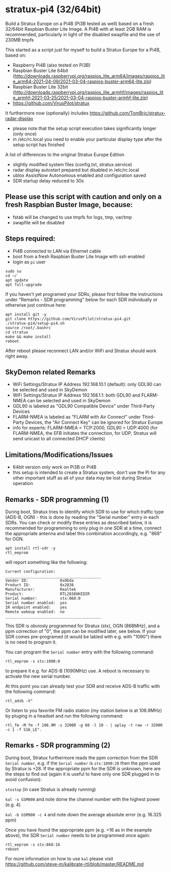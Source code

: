 # stratux-pi4 (32/64bit)
Build a Stratux Europe on a Pi4B (Pi3B tested as well) based on a fresh 32/64bit Raspbian Buster Lite Image.
A Pi4B with at least 2GB RAM is recommended, particularly in light of the disabled swapfile and the use of 230MB tmpfs

This started as a script just for myself to build a Stratux Europe for a Pi4B, based on:
- Raspberry Pi4B (also tested on Pi3B)
- Raspbian Buster Lite 64bit (http://downloads.raspberrypi.org/raspios_lite_arm64/images/raspios_lite_arm64-2021-04-09/2021-03-04-raspios-buster-arm64-lite.zip)
- Raspbian Buster Lite 32bit (http://downloads.raspberrypi.org/raspios_lite_armhf/images/raspios_lite_armhf-2021-03-25/2021-03-04-raspios-buster-armhf-lite.zip)
- https://github.com/VirusPilot/stratux

It furthermore now (optionally) includes https://github.com/TomBric/stratux-radar-display
- please note that the setup script execution takes significantly longer (only once)
- in /etc/rc.local you need to enable your particular display type after the setup script has finished

A list of differences to the original Stratux Europe Edition
- slightly modified system files (config.txt, stratux.service)
- radar display autostart prepared but disabled in /etc/rc.local
- ublox AssistNow Autonomous enabled and configuration saved
- SDR startup delay reduced to 30s

## Please use this script with caution and only on a fresh Raspbian Buster Image, because:
- fstab will be changed to use tmpfs for logs, tmp, var/tmp
- swapfile will be disabled

## Steps required:
- Pi4B connected to LAN via Ethernet cable
- boot from a fresh Raspbian Buster Lite Image with ssh enabled
- login as `pi` user
```
sudo su
cd ~/
apt update
apt full-upgrade
```
If you haven't yet programed your SDRs, please first follow the instructions under "Remarks - SDR programming" below for each SDR individually or otherwise just continue here:
```
apt install git -y
git clone https://github.com/VirusPilot/stratux-pi4.git
./stratux-pi4/setup-pi4.sh
source /root/.bashrc
cd stratux
make && make install
reboot
```

After reboot please reconnect LAN and/or WiFi and Stratux should work right away.

## SkyDemon related Remarks
- WiFi Settings/Stratux IP Address 192.168.10.1 (default): only GDL90 can be selected and used in SkyDemon
- WiFi Settings/Stratux IP Address 192.168.1.1: both GDL90 and FLARM-NMEA can be selected and used in SkyDemon
- GDL90 is labeled as "GDL90 Compatible Device" under Third-Party Devices
- FLARM-NMEA is labeled as "FLARM with Air Connect" under Third-Party Devices, the "Air Connect Key" can be ignored for Stratux Europe
- info for experts: FLARM-NMEA = TCP:2000, GDL90 = UDP:4000 (for FLARM-NMEA, the EFB initiates the connection, for UDP, Stratux will send unicast to all connected DHCP clients)

## Limitations/Modifications/Issues
- 64bit version only work on Pi3B or Pi4B
- this setup is intended to create a Stratux system, don't use the Pi for any other important stuff as all of your data may be lost during Stratux operation

## Remarks - SDR programming (1)
During boot, Stratux tries to identify which SDR to use for which traffic type (ADS-B, OGN) - this is done by reading the "Serial number" entry in each SDRs. You can check or modify these entries as described below, it is recommended for programming to only plug in one SDR at a time, connect the appropriate antenna and label this combination accordingly, e.g. "868" for OGN.
```
apt install rtl-sdr -y
rtl_eeprom
```
will report something like the following:
```
Current configuration:
__________________________________________
Vendor ID:              0x0bda
Product ID:             0x2838
Manufacturer:           Realtek
Product:                RTL2838UHIDIR
Serial number:          stx:868:0
Serial number enabled:  yes
IR endpoint enabled:    yes
Remote wakeup enabled:  no
__________________________________________
```
This SDR is obviosly programmed for Stratux (stx), OGN (868MHz), and a ppm correction of "0", the ppm can be modified later, see below. If your SDR comes pre-programed (it would be labled with e.g. with "1090") there is no need to program it.

You can program the `Serial number` entry with the following command:
```
rtl_eeprom -s stx:1090:0
```
to prepare it e.g. for ADS-B (1090MHz) use. A reboot is necessary to activate the new serial number.

At this point you can already test your SDR and receive ADS-B traffic with the following command:
```
rtl_adsb -V"
```
Or listen to you favorite FM radio station (my station below is at 106.9MHz) by pluging in a headset and run the following command:
```
rtl_fm -M fm -f 106.9M -s 32000 -g 60 -l 10 - | aplay -t raw -r 32000 -c 1 -f S16_LE".
```
## Remarks - SDR programming (2)
During boot, Stratux furthermore reads the ppm correction from the SDR `Serial number`, e.g. if the `Serial number` is `stx:1090:28` then the ppm used by Stratux is +28. If the appropriate ppm for the SDR is unknown, here are the steps to find out (again it is useful to have only one SDR plugged in to avoid confusion):

`stxstop` (in case Stratux is already running)

`kal -s GSM900` and note donw the channel number with the highest power (e.g. 4)

`kal -b GSM900 -c 4` and note down the average absolute error (e.g. 16.325 ppm)

Once you have found the appropriate ppm (e.g. +16 as in the example above), the SDR `Serial number` needs to be programmed once again:
```
rtl_eeprom -s stx:868:16
reboot
```
For more information on how to use `kal` please visit https://github.com/steve-m/kalibrate-rtl/blob/master/README.md
